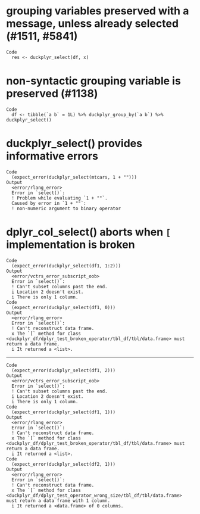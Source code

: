 # grouping variables preserved with a message, unless already selected (#1511, #5841)

    Code
      res <- duckplyr_select(df, x)

# non-syntactic grouping variable is preserved (#1138)

    Code
      df <- tibble(`a b` = 1L) %>% duckplyr_group_by(`a b`) %>% duckplyr_select()

# duckplyr_select() provides informative errors

    Code
      (expect_error(duckplyr_select(mtcars, 1 + "")))
    Output
      <error/rlang_error>
      Error in `select()`:
      ! Problem while evaluating `1 + ""`.
      Caused by error in `1 + ""`:
      ! non-numeric argument to binary operator

# dplyr_col_select() aborts when `[` implementation is broken

    Code
      (expect_error(duckplyr_select(df1, 1:2)))
    Output
      <error/vctrs_error_subscript_oob>
      Error in `select()`:
      ! Can't subset columns past the end.
      i Location 2 doesn't exist.
      i There is only 1 column.
    Code
      (expect_error(duckplyr_select(df1, 0)))
    Output
      <error/rlang_error>
      Error in `select()`:
      ! Can't reconstruct data frame.
      x The `[` method for class <duckplyr_df/dplyr_test_broken_operator/tbl_df/tbl/data.frame> must return a data frame.
      i It returned a <list>.

---

    Code
      (expect_error(duckplyr_select(df1, 2)))
    Output
      <error/vctrs_error_subscript_oob>
      Error in `select()`:
      ! Can't subset columns past the end.
      i Location 2 doesn't exist.
      i There is only 1 column.
    Code
      (expect_error(duckplyr_select(df1, 1)))
    Output
      <error/rlang_error>
      Error in `select()`:
      ! Can't reconstruct data frame.
      x The `[` method for class <duckplyr_df/dplyr_test_broken_operator/tbl_df/tbl/data.frame> must return a data frame.
      i It returned a <list>.
    Code
      (expect_error(duckplyr_select(df2, 1)))
    Output
      <error/rlang_error>
      Error in `select()`:
      ! Can't reconstruct data frame.
      x The `[` method for class <duckplyr_df/dplyr_test_operator_wrong_size/tbl_df/tbl/data.frame> must return a data frame with 1 column.
      i It returned a <data.frame> of 0 columns.

